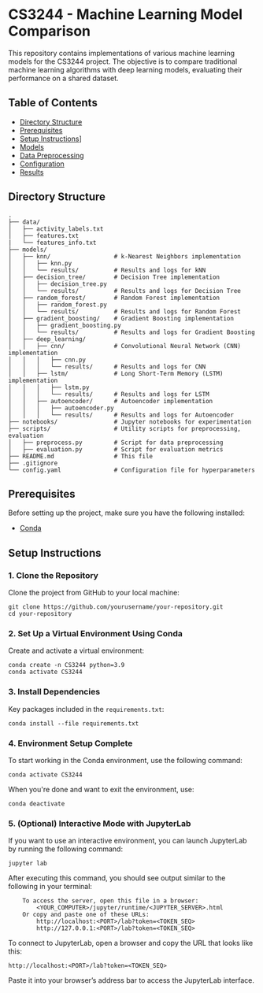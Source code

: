 # CS3244 - Machine Learning Model Comparison

This repository contains implementations of various machine learning models for the CS3244 project. The objective is to compare traditional machine learning algorithms with deep learning models, evaluating their performance on a shared dataset.

## Table of Contents

- [Directory Structure](#directory-structure)
- [Prerequisites](#prerequisites)
- [Setup Instructions](#setup-instructions)]
- [Models](#models)
- [Data Preprocessing](#data-preprocessing)
- [Configuration](#configuration)
- [Results](#results)

## Directory Structure

```
.
├── data/
│   ├── activity_labels.txt
│   ├── features.txt
|   └── features_info.txt
├── models/
│   ├── knn/                  # k-Nearest Neighbors implementation
│   │   ├── knn.py
│   │   └── results/          # Results and logs for kNN
│   ├── decision_tree/        # Decision Tree implementation
│   │   ├── decision_tree.py
│   │   └── results/          # Results and logs for Decision Tree
│   ├── random_forest/        # Random Forest implementation
│   │   ├── random_forest.py
│   │   └── results/          # Results and logs for Random Forest
│   ├── gradient_boosting/    # Gradient Boosting implementation
│   │   ├── gradient_boosting.py
│   │   └── results/          # Results and logs for Gradient Boosting
│   ├── deep_learning/
│   │   ├── cnn/              # Convolutional Neural Network (CNN) implementation
│   │   │   ├── cnn.py
│   │   │   └── results/      # Results and logs for CNN
│   │   ├── lstm/             # Long Short-Term Memory (LSTM) implementation
│   │   │   ├── lstm.py
│   │   │   └── results/      # Results and logs for LSTM
│   │   ├── autoencoder/      # Autoencoder implementation
│   │   │   ├── autoencoder.py
│   │   │   └── results/      # Results and logs for Autoencoder
├── notebooks/                # Jupyter notebooks for experimentation
├── scripts/                  # Utility scripts for preprocessing, evaluation
│   ├── preprocess.py         # Script for data preprocessing
│   ├── evaluation.py         # Script for evaluation metrics
├── README.md                 # This file
├── .gitignore                
└── config.yaml               # Configuration file for hyperparameters
```

## Prerequisites
Before setting up the project, make sure you have the following installed:
- [Conda](https://conda.io/projects/conda/en/latest/user-guide/install/index.html)

## Setup Instructions

### 1. Clone the Repository
Clone the project from GitHub to your local machine:
```
git clone https://github.com/yourusername/your-repository.git
cd your-repository
```
### 2. Set Up a Virtual Environment Using Conda
Create and activate a virtual environment:
```
conda create -n CS3244 python=3.9
conda activate CS3244
```
### 3. Install Dependencies
Key packages included in the ```requirements.txt```:
```
conda install --file requirements.txt
```

### 4. Environment Setup Complete
To start working in the Conda environment, use the following command:
```
conda activate CS3244
```
When you're done and want to exit the environment, use:
```
conda deactivate
```
### 5. (Optional) Interactive Mode with JupyterLab
If you want to use an interactive environment, you can launch JupyterLab by running the following command:
```
jupyter lab
```
After executing this command, you should see output similar to the following in your terminal:
```
    To access the server, open this file in a browser:
        <YOUR_COMPUTER>/jupyter/runtime/<JUPYTER_SERVER>.html
    Or copy and paste one of these URLs:
        http://localhost:<PORT>/lab?token=<TOKEN_SEQ>
        http://127.0.0.1:<PORT>/lab?token=<TOKEN_SEQ>
```
To connect to JupyterLab, open a browser and copy the URL that looks like this:
```
http://localhost:<PORT>/lab?token=<TOKEN_SEQ>
```
Paste it into your browser’s address bar to access the JupyterLab interface.
